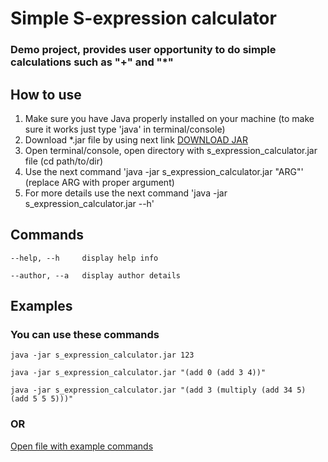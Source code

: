 # Simple S-expression calculator
### Demo project, provides user opportunity to do simple calculations such as "+" and "*"


## How to use
  1. Make sure you have Java properly installed on your machine (to make sure it works just type 'java' in terminal/console)
  2. Download *.jar file by using next link [DOWNLOAD JAR](simple_s-expression_calculator/out/artifacts/s_expression_calculator_jar/s_expression_calculator.jar)
  3. Open terminal/console, open directory with s_expression_calculator.jar file (cd path/to/dir)
  4. Use the next command 'java -jar s_expression_calculator.jar "ARG"' (replace ARG with proper argument)
  5. For more details use the next command 'java -jar s_expression_calculator.jar --h'
  
  
## Commands
```
--help, --h     display help info

--author, --a   display author details
```

## Examples
### You can use these commands
```
java -jar s_expression_calculator.jar 123

java -jar s_expression_calculator.jar "(add 0 (add 3 4))"

java -jar s_expression_calculator.jar "(add 3 (multiply (add 34 5) (add 5 5 5)))"
```
### OR
[Open file with example commands](simple_s-expression_calculator/src/Test/TestList)
